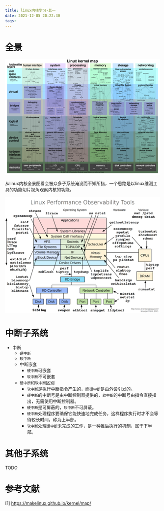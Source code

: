 ```yaml
---
title: linux内核学习-其一
date: 2021-12-05 20:22:30
tags:
---
```


# 全景

![linux_kernel_map](learn-linux-step-1/LKM.svg)

<!-- more -->

从linux内核全景图看会被众多子系统淹没而不知所措，一个思路是以linux维测工具的功能切片视角观察内核的功能。

![linux_observability_tools](learn-linux-step-1/linux_observability_tools.png)

# 中断子系统

- 中断
    - `硬中断`
    - `软中断`
    - 中断嵌套
        - `硬中断`可嵌套
        - `软中断`不可嵌套
    - `硬中断`和`软中断`区别
        - `软中断`是执行中断指令产生的，而`硬中断`是由外设引发的。
        - `硬中断`的中断号是由中断控制器提供的，`软中断`的中断号由指令直接指出，无需使用中断控制器。
        - `硬中断`是可屏蔽的，`软中断`不可屏蔽。
        - `硬中断`处理程序要确保它能快速地完成任务，这样程序执行时才不会等待较长时间，称为上半部。
        - `软中断`处理`硬中断`未完成的工作，是一种推后执行的机制，属于下半部。

# 其他子系统

TODO

# 参考文献

[1]	https://makelinux.github.io/kernel/map/

